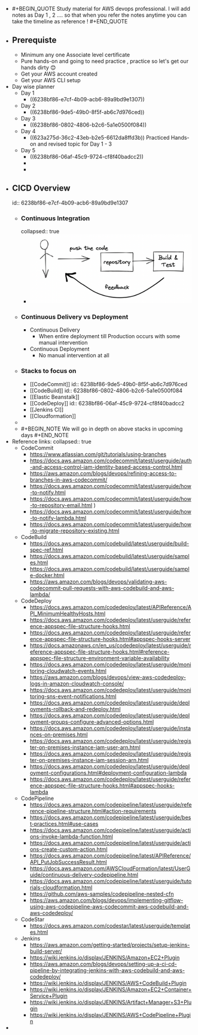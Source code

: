 - #+BEGIN_QUOTE
  Study material for AWS devops professional. 
  I will add notes as  Day 1 , 2  .... so that when you refer the notes anytime you can take the timeline as reference !
  #+END_QUOTE
- ## Prerequiste
	- Minimum any one Associate level certificate
	- Pure hands-on and going to need practice , practice so let's get our hands dirty 😊
	- Get your AWS account created
	- Get your AWS CLI setup
- Day wise planner
	- Day 1
		- ((6238bf86-e7cf-4b09-acb6-89a9bd9e1307))
	- Day 2
		- ((6238bf86-9de5-49b0-8f5f-ab6c7d976ced))
	- Day 3
		- ((6238bf86-0802-4806-b2c6-5a1e0500f084))
	- Day 4
		- ((623a275d-36c2-43eb-b2e5-6612da8ffd3b)) Practiced Hands-on and revised topic for Day 1 - 3
	- Day 5
		- ((6238bf86-06af-45c9-9724-cf8f40badcc2))
		-
		-
- ## CICD Overview
  id:: 6238bf86-e7cf-4b09-acb6-89a9bd9e1307
	- ### Continuous Integration
	  collapsed:: true
		- ![image.png](../assets/image_1647885932857_0.png)
	- ### Continuous Delivery vs Deployment
		- Continuous Delivery
			- When entire deployment till Production occurs with some manual intervention
		- Continuous Deployment
			- No manual intervention at all
	- ### Stacks to focus on
		- [[CodeCommit]]
		  id:: 6238bf86-9de5-49b0-8f5f-ab6c7d976ced
		- [[CodeBuild]]
		  id:: 6238bf86-0802-4806-b2c6-5a1e0500f084
		- [[Elastic Beanstalk]]
		- [[CodeDeploy]]
		  id:: 6238bf86-06af-45c9-9724-cf8f40badcc2
		- [[Jenkins CI]]
		- [[Cloudformation]]
	-
	- #+BEGIN_NOTE
	  We will go in depth on above stacks in upcoming days
	  #+END_NOTE
- Reference links:
  collapsed:: true
	- CodeCommit
		- https://www.atlassian.com/git/tutorials/using-branches
		- https://docs.aws.amazon.com/codecommit/latest/userguide/auth-and-access-control-iam-identity-based-access-control.html
		- https://aws.amazon.com/blogs/devops/refining-access-to-branches-in-aws-codecommit/
		- https://docs.aws.amazon.com/codecommit/latest/userguide/how-to-notify.html
		- https://docs.aws.amazon.com/codecommit/latest/userguide/how-to-repository-email.html )
		- https://docs.aws.amazon.com/codecommit/latest/userguide/how-to-notify-lambda.html
		- https://docs.aws.amazon.com/codecommit/latest/userguide/how-to-migrate-repository-existing.html
	- CodeBuild
		- https://docs.aws.amazon.com/codebuild/latest/userguide/build-spec-ref.html
		- https://docs.aws.amazon.com/codebuild/latest/userguide/samples.html
		- https://docs.aws.amazon.com/codebuild/latest/userguide/sample-docker.html
		- https://aws.amazon.com/blogs/devops/validating-aws-codecommit-pull-requests-with-aws-codebuild-and-aws-lambda/
	- CodeDeploy
		- https://docs.aws.amazon.com/codedeploy/latest/APIReference/API_MinimumHealthyHosts.html
		- https://docs.aws.amazon.com/codedeploy/latest/userguide/reference-appspec-file-structure-hooks.html
		- https://docs.aws.amazon.com/codedeploy/latest/userguide/reference-appspec-file-structure-hooks.html#appspec-hooks-server
		- https://docs.amazonaws.cn/en_us/codedeploy/latest/userguide/reference-appspec-file-structure-hooks.html#reference-appspec-file-structure-environment-variable-availability
		- https://docs.aws.amazon.com/codedeploy/latest/userguide/monitoring-cloudwatch-events.html
		- https://aws.amazon.com/blogs/devops/view-aws-codedeploy-logs-in-amazon-cloudwatch-console/
		- https://docs.aws.amazon.com/codedeploy/latest/userguide/monitoring-sns-event-notifications.html
		- https://docs.aws.amazon.com/codedeploy/latest/userguide/deployments-rollback-and-redeploy.html
		- https://docs.aws.amazon.com/codedeploy/latest/userguide/deployment-groups-configure-advanced-options.html
		- https://docs.aws.amazon.com/codedeploy/latest/userguide/instances-on-premises.html
		- https://docs.aws.amazon.com/codedeploy/latest/userguide/register-on-premises-instance-iam-user-arn.html
		- https://docs.aws.amazon.com/codedeploy/latest/userguide/register-on-premises-instance-iam-session-arn.html
		- https://docs.aws.amazon.com/codedeploy/latest/userguide/deployment-configurations.html#deployment-configuration-lambda
		- https://docs.aws.amazon.com/codedeploy/latest/userguide/reference-appspec-file-structure-hooks.html#appspec-hooks-lambda
	- CodePipeline
		- https://docs.aws.amazon.com/codepipeline/latest/userguide/reference-pipeline-structure.html#action-requirements
		- https://docs.aws.amazon.com/codepipeline/latest/userguide/best-practices.html#use-cases
		- https://docs.aws.amazon.com/codepipeline/latest/userguide/actions-invoke-lambda-function.html
		- https://docs.aws.amazon.com/codepipeline/latest/userguide/actions-create-custom-action.html
		- https://docs.aws.amazon.com/codepipeline/latest/APIReference/API_PutJobSuccessResult.html
		- https://docs.aws.amazon.com/AWSCloudFormation/latest/UserGuide/continuous-delivery-codepipeline.html
		- https://docs.aws.amazon.com/codepipeline/latest/userguide/tutorials-cloudformation.html
		- https://github.com/aws-samples/codepipeline-nested-cfn
		- https://aws.amazon.com/blogs/devops/implementing-gitflow-using-aws-codepipeline-aws-codecommit-aws-codebuild-and-aws-codedeploy/
	- CodeStar
		- https://docs.aws.amazon.com/codestar/latest/userguide/templates.html
	- Jenkins
		- https://aws.amazon.com/getting-started/projects/setup-jenkins-build-server/
		- https://wiki.jenkins.io/display/JENKINS/Amazon+EC2+Plugin
		- https://aws.amazon.com/blogs/devops/setting-up-a-ci-cd-pipeline-by-integrating-jenkins-with-aws-codebuild-and-aws-codedeploy/
		- https://wiki.jenkins.io/display/JENKINS/AWS+CodeBuild+Plugin
		- https://wiki.jenkins.io/display/JENKINS/Amazon+EC2+Container+Service+Plugin
		- https://wiki.jenkins.io/display/JENKINS/Artifact+Manager+S3+Plugin
		- https://wiki.jenkins.io/display/JENKINS/AWS+CodePipeline+Plugin
-